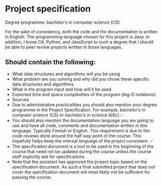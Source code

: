 # Project specification
Degree programme: bachelor's in computer science (CS).


For the sake of consistency, both the code and the documentation is written in English. The programming language chosen for this project is Java. In addition, I know C#, Python, and JavaScript to such a degree that I should be able to peer review projects written in those languages.

## Should contain the following:
- What data structures and algorithms will you be using
- What problem are you solving and why did you chose these specific data structures and algorithms
- What is the program input and how will it be used
- Expected time and space complexities of the program (big-O notations)
- Sources
- Due to administrative practicalities you should also mention your degree programme in the Project Specification. For example, bachelor’s in computer science (CS) or bachelor’s in science (bSc) :white_check_mark:
- You should also mention the documentation language you are going to use and have all code, comments and documentation written in this language. Typically Finnish or English. This requirement is due to the code reviews done around the half way point of the course. This hopefully helps keep the internal language of the project consistent. :white_check_mark:
- The specification document is a tool to be used in the beginning of the course that need not be updated during the course unless the course staff explicitly ask for specifications. 
- Note that the assistant has approved the project topic based on the specification document. As such a final submitted project that does not cover the specification document will most likely not be sufficient for passing the course.
